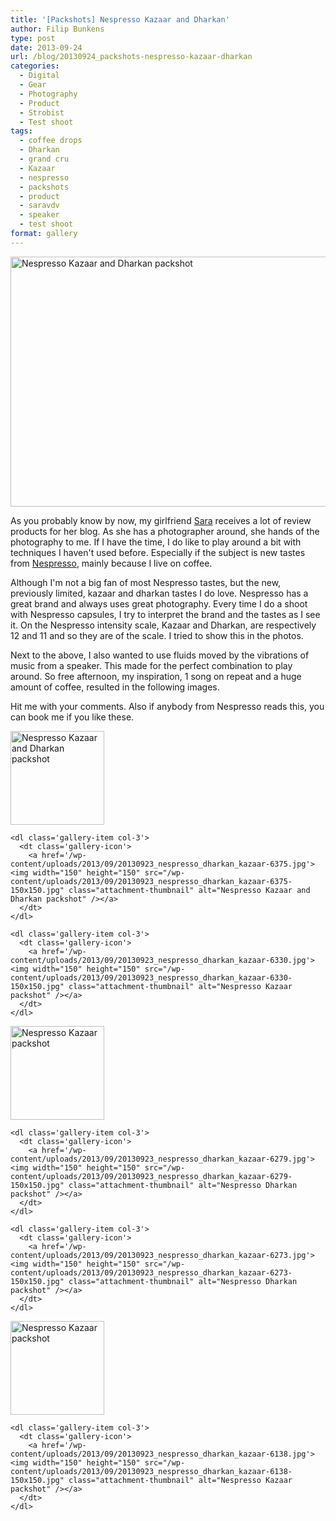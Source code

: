 ```yaml
---
title: '[Packshots] Nespresso Kazaar and Dharkan'
author: Filip Bunkens
type: post
date: 2013-09-24
url: /blog/20130924_packshots-nespresso-kazaar-dharkan
categories:
  - Digital
  - Gear
  - Photography
  - Product
  - Strobist
  - Test shoot
tags:
  - coffee drops
  - Dharkan
  - grand cru
  - Kazaar
  - nespresso
  - packshots
  - product
  - saravdv
  - speaker
  - test shoot
format: gallery
---
```

[<img src="/wp-content/uploads/2013/09/20130923_nespresso_dharkan_kazaar-6398-600x400.jpg" alt="Nespresso Kazaar and Dharkan packshot" width="600" height="400" class="alignnone size-large wp-image-924" />][1]

As you probably know by now, my girlfriend <a href="http://www.saravdv.be" title="Saravdv.be: There are no endings, only new beginnings" rel="muse spouse">Sara</a> receives a lot of review products for her blog. As she has a photographer around, she hands of the photography to me. If I have the time, I do like to play around a bit with techniques I haven't used before. Especially if the subject is new tastes from <a href="http://www.nespresso.be" title="De kunst van Espresso, exclusieve koffie en koffiemachines | Nespresso | Nespresso" rel="contact met">Nespresso</a>, mainly because I live on coffee.

Although I'm not a big fan of most Nespresso tastes, but the new, previously limited, kazaar and dharkan tastes I do love. Nespresso has a great brand and always uses great photography. Every time I do a shoot with Nespresso capsules, I try to interpret the brand and the tastes as I see it. On the Nespresso intensity scale, Kazaar and Dharkan, are respectively 12 and 11 and so they are of the scale. I tried to show this in the photos.

Next to the above, I also wanted to use fluids moved by the vibrations of music from a speaker. This made for the perfect combination to play around. So free afternoon, my inspiration, 1 song on repeat and a huge amount of coffee, resulted in the following images.

Hit me with your comments. Also if anybody from Nespresso reads this, you can book me if you like these.

<div id='gallery-916-9' class='gallery gallery-916'>
  <div class='gallery-row gallery-clear'>
    <dl class='gallery-item col-3'>
      <dt class='gallery-icon'>
        <a href='/wp-content/uploads/2013/09/20130923_nespresso_dharkan_kazaar-6398.jpg'><img width="150" height="150" src="/wp-content/uploads/2013/09/20130923_nespresso_dharkan_kazaar-6398-150x150.jpg" class="attachment-thumbnail" alt="Nespresso Kazaar and Dharkan packshot" /></a>
      </dt>
    </dl>
    
    <dl class='gallery-item col-3'>
      <dt class='gallery-icon'>
        <a href='/wp-content/uploads/2013/09/20130923_nespresso_dharkan_kazaar-6375.jpg'><img width="150" height="150" src="/wp-content/uploads/2013/09/20130923_nespresso_dharkan_kazaar-6375-150x150.jpg" class="attachment-thumbnail" alt="Nespresso Kazaar and Dharkan packshot" /></a>
      </dt>
    </dl>
    
    <dl class='gallery-item col-3'>
      <dt class='gallery-icon'>
        <a href='/wp-content/uploads/2013/09/20130923_nespresso_dharkan_kazaar-6330.jpg'><img width="150" height="150" src="/wp-content/uploads/2013/09/20130923_nespresso_dharkan_kazaar-6330-150x150.jpg" class="attachment-thumbnail" alt="Nespresso Kazaar packshot" /></a>
      </dt>
    </dl>
  </div>
  
  <div class='gallery-row gallery-clear'>
    <dl class='gallery-item col-3'>
      <dt class='gallery-icon'>
        <a href='/wp-content/uploads/2013/09/20130923_nespresso_dharkan_kazaar-6310.jpg'><img width="150" height="150" src="/wp-content/uploads/2013/09/20130923_nespresso_dharkan_kazaar-6310-150x150.jpg" class="attachment-thumbnail" alt="Nespresso Kazaar packshot" /></a>
      </dt>
    </dl>
    
    <dl class='gallery-item col-3'>
      <dt class='gallery-icon'>
        <a href='/wp-content/uploads/2013/09/20130923_nespresso_dharkan_kazaar-6279.jpg'><img width="150" height="150" src="/wp-content/uploads/2013/09/20130923_nespresso_dharkan_kazaar-6279-150x150.jpg" class="attachment-thumbnail" alt="Nespresso Dharkan packshot" /></a>
      </dt>
    </dl>
    
    <dl class='gallery-item col-3'>
      <dt class='gallery-icon'>
        <a href='/wp-content/uploads/2013/09/20130923_nespresso_dharkan_kazaar-6273.jpg'><img width="150" height="150" src="/wp-content/uploads/2013/09/20130923_nespresso_dharkan_kazaar-6273-150x150.jpg" class="attachment-thumbnail" alt="Nespresso Dharkan packshot" /></a>
      </dt>
    </dl>
  </div>
  
  <div class='gallery-row gallery-clear'>
    <dl class='gallery-item col-3'>
      <dt class='gallery-icon'>
        <a href='/wp-content/uploads/2013/09/20130923_nespresso_dharkan_kazaar-6229.jpg'><img width="150" height="150" src="/wp-content/uploads/2013/09/20130923_nespresso_dharkan_kazaar-6229-150x150.jpg" class="attachment-thumbnail" alt="Nespresso Kazaar packshot" /></a>
      </dt>
    </dl>
    
    <dl class='gallery-item col-3'>
      <dt class='gallery-icon'>
        <a href='/wp-content/uploads/2013/09/20130923_nespresso_dharkan_kazaar-6138.jpg'><img width="150" height="150" src="/wp-content/uploads/2013/09/20130923_nespresso_dharkan_kazaar-6138-150x150.jpg" class="attachment-thumbnail" alt="Nespresso Kazaar packshot" /></a>
      </dt>
    </dl>
  </div>
</div>

<!-- .gallery -->

 [1]: /wp-content/uploads/2013/09/20130923_nespresso_dharkan_kazaar-6398.jpg